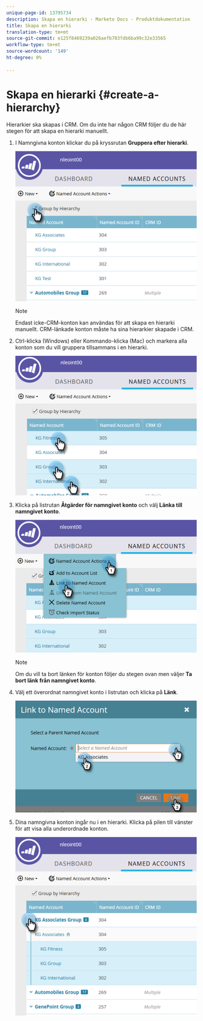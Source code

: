 ```yaml
---
unique-page-id: 13795734
description: Skapa en hierarki - Marketo Docs - Produktdokumentation
title: Skapa en hierarki
translation-type: tm+mt
source-git-commit: e125f8469239a026aefb703fdb6ba99c32e33565
workflow-type: tm+mt
source-wordcount: '149'
ht-degree: 0%

---
```



# Skapa en hierarki {#create-a-hierarchy}

Hierarkier ska skapas i CRM. Om du inte har någon CRM följer du de här stegen för att skapa en hierarki manuellt.

1. I Namngivna konton klickar du på kryssrutan **Gruppera efter hierarki**.

   ![](assets/create-a-hierarchy-1.png)

   >[!NOTE]
   >
   >Endast icke-CRM-konton kan användas för att skapa en hierarki manuellt. CRM-länkade konton måste ha sina hierarkier skapade i CRM.

1. Ctrl-klicka (Windows) eller Kommando-klicka (Mac) och markera alla konton som du vill gruppera tillsammans i en hierarki.

   ![](assets/create-a-hierarchy-2.png)

1. Klicka på listrutan **Åtgärder för namngivet konto** och välj **Länka till namngivet konto**.

   ![](assets/create-a-hierarchy-3.png)

   >[!NOTE]
   >
   >Om du vill ta bort länken för konton följer du stegen ovan men väljer **Ta bort länk från namngivet konto**.

1. Välj ett överordnat namngivet konto i listrutan och klicka på **Länk**.

   ![](assets/create-a-hierarchy-4.png)

1. Dina namngivna konton ingår nu i en hierarki. Klicka på pilen till vänster för att visa alla underordnade konton.

   ![](assets/create-a-hierarchy-5.png)
